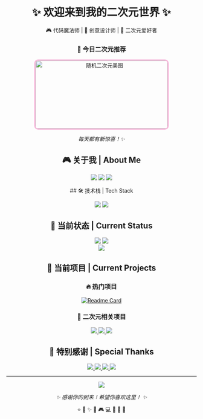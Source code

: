<div align="center">
  <h1>✨ 欢迎来到我的二次元世界 ✨</h1>
  <p>🎮 代码魔法师 | 🎨 创意设计师 | 🌸 二次元爱好者</p>
</div>
<div align="center">
  <h3>🎨 今日二次元推荐</h3>
  <img src="https://www.dmoe.cc/random.php" width="350" height="180" style="border-radius: 10px; border: 3px solid #F7B2D9;" alt="随机二次元美图" />
  <p><i>每天都有新惊喜！✨</i></p>
</div>

<div align="center">

## 🎮 关于我 | About Me
<p align="center">
  <img src="https://img.shields.io/badge/🎯-二次元爱好者-FF6B9D?style=for-the-badge&logo=anilist&logoColor=white" />
  <img src="https://img.shields.io/badge/💻-代码魔法师-9C27B0?style=for-the-badge&logo=visualstudiocode&logoColor=white" />
  <img src="https://img.shields.io/badge/🎨-创意设计师-4CAF50?style=for-the-badge&logo=adobecreativecloud&logoColor=white" />
</p>
## 🛠️ 技术栈 | Tech Stack
<p align="center">
  <img src="https://skillicons.dev/icons?i=html,css,js" />

  <img src="https://skillicons.dev/icons?i=java,python,git,github,vscode" />
</p>

## 🌟 当前状态 | Current Status
<div align="center">

  <img src="https://github-readme-stats.vercel.app/api?username=NTAXPPDZ&show_icons=true&theme=radical&hide_border=true&bg_color=0D1117&title_color=F7B2D9&icon_color=F7B2D9&text_color=FFFFFF" />
  <img src="https://github-readme-stats.vercel.app/api/top-langs/?username=NTAXPPDZ&layout=compact&theme=radical&hide_border=true&bg_color=0D1117&title_color=F7B2D9&text_color=FFFFFF" />
</div>
<img src="https://github-readme-activity-graph.vercel.app/graph?username=NTAXPPDZ&theme=react-dark&bg_color=0D1117&hide_border=true&color=F7B2D9&line=9C27B0&point=F7B2D9" />



## 🎯 当前项目 | Current Projects
<div align="center">

### 🔥 热门项目

[![Readme Card](https://github-readme-stats.vercel.app/api/pin/?username=NTAXPPDZ&repo=NTAXPPDZ&theme=radical&hide_border=true&bg_color=0D1117&title_color=F7B2D9&text_color=FFFFFF)](https://github.com/NTAXPPDZ/NTAXPPDZ)

### 🌸 二次元相关项目

<p align="center">
  <a href="#">
    <img src="https://img.shields.io/badge/🎮-游戏开发-FF6B9D?style=for-the-badge&logo=unity&logoColor=white" />
  </a>
  <a href="#">
    <img src="https://img.shields.io/badge/🎨-插画设计-9C27B0?style=for-the-badge&logo=adobeillustrator&logoColor=white" />
  </a>
  <a href="#">
    <img src="https://img.shields.io/badge/📱-动漫APP-4CAF50?style=for-the-badge&logo=flutter&logoColor=white" />
  </a>
</p>

</div>

## 🌸 特别感谢 | Special Thanks
<p align="center">
  <a href="https://github.com/anuraghazra/github-readme-stats">
    <img src="https://img.shields.io/badge/📊-GitHub%20Stats-181717?style=for-the-badge&logo=github&logoColor=white" />
  </a>
  <a href="https://shields.io/">
    <img src="https://img.shields.io/badge/🛡️-Shields.io-000000?style=for-the-badge&logo=shields.io&logoColor=white" />
  </a>
  <a href="https://github.com/antonkomarev/github-profile-views-counter">
    <img src="https://img.shields.io/badge/👀-Profile%20Views-181717?style=for-the-badge&logo=github&logoColor=white" />
  </a>
  <a href="https://www.dmoe.cc/">
    <img src="https://img.shields.io/badge/🎨-樱花二次元图片API-FF6B9D?style=for-the-badge&logo=image&logoColor=white" />
  </a>
</p>

---

<div align="center">

<img src="https://komarev.com/ghpvc/?username=NTAXPPDZ&color=F7B2D9&style=for-the-badge" />

<p align="center">
  <i>✨ 感谢你的到来！希望你喜欢这里！ ✨</i>
</p>

<p align="center">
  ⭐️ 🌙 ✨ 🌸 🎮 💻 🎨 🎵 🌈
</p>

</div>